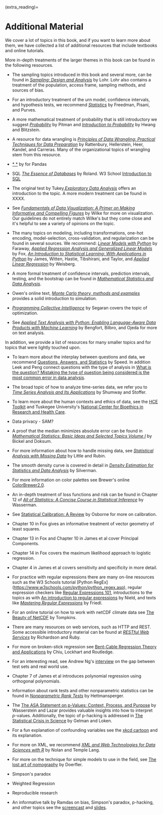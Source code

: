 (extra_reading)=
# Additional Material 

We cover a lot of topics in this book, and if you want to learn more about them, we have collected a list of additional resources that include textbooks and online tutorials. 

More in-depth treatments of the larger themes in this book can be found in the following resources.

+ The sampling topics introduced in this book and several more, can be found in [*Sampling: Design and Analysis*](https://doi.org/10.1201/9780429298899) by Lohr. Lohr also contains a treatment of the population, access frame, sampling methods, and sources of bias.  

+ For an introductory treatment of the urn model, confidence intervals, and hypothesis tests, we recommend [*Statistics*](https://wwnorton.com/books/Statistics/) by Freedman, Pisani, and Purves.

+ A more mathematical treatment of probability that is still introductory we suggest [*Probability*](https://doi.org/10.1007/978-1-4612-4374-8) by Pitman and [*Introduction to Probability*](https://doi.org/10.1201/b17221) by Hwang and Blitzstein.

+ A resource for data wrangling is [*Principles of Data Wrangling: Practical Techniques for Data Preparation*](https://www.oreilly.com/library/view/principles-of-data/9781491938911/) by Rattenbury, Hellerstein, Heer, Kandel, and Carreras. Many of the organizational topics of wrangling stem from this resource. 

+ [* *]() by for Pandas

+  SQL [*The Essence of Databases*](https://dl.acm.org/doi/book/10.5555/274800) by Roland. W3 School [Introduction to SQL](https://www.w3schools.com/sql/sql_intro.asp)

+ The original test by Tukey,[*Exploratory Data Analysis*](https://archive.org/details/exploratorydataa00tuke_0) offers an introduction to the topic. A more modern treatment can be found in XXXX.

+ See [*Fundamentals of Data Visualization: A Primer on Making Informative and Compelling Figures*](https://clauswilke.com/dataviz/) by Wilke for more on visualization. Our guidelines do not entirely match Wilke's but they come close and it's helpful to see a variety of opinions on the topic.

+ The many topics on modeling, including transformations, one-hot encoding, model-selection, cross-validation, and regularization can be found in several sources. We recommend: [*Linear Models with Python*](https://julianfaraway.github.io/LMP/) by Faraway, [*Applied Regression Analysis and Generalized Linear Models*](https://us.sagepub.com/en-us/nam/applied-regression-analysis-and-generalized-linear-models/book237254) by Fox, [*An Introduction to Statistical Learning: With Applications in Python*](https://www.statlearning.com/) by James, Witten, Hastie, Tibshirani, and Taylor, and [*Applied Linear Regression*](https://doi.org/10.1002/0471704091) by Weisberg.  

+ A more formal treatment of confidence intervals, prediction intervals, testing, and the bootstrap can be found in [*Mathematical Statistics and Data Analysis*](https://www.cengage.com/c/mathematical-statistics-and-data-analysis-3e-rice/9780534399429/).

+ Owen's online text, [*Monte Carlo theory, methods and examples*](https://artowen.su.domains/mc/) provides a solid introduction to simulation.

+ [*Programming Collective Intelligence*](https://www.oreilly.com/library/view/programming-collective-intelligence/9780596529321/) by Segaran covers the topic of optimization.

+ See [*Applied Text Analysis with Python: Enabling Language-Aware Data Products with Machine Learning*](https://www.oreilly.com/library/view/applied-text-analysis/9781491963036/) by Bengfort, Bilbro, and Ojeda for more on text analysis.

In addition, we provide a list of resources for many smaller topics and for topics that were lightly touched upon. 

+ To learn more about the interplay between questions and data, we recommend [Questions, Answers, and Statistics](https://iase-web.org/documents/papers/icots2/Speed.pdf) by Speed. In addition Leek and Peng connect questions with the type of analysis in [What is the question? Mistaking the type of question being considered is the most common error in data analysis](https://doi.org/10.1126/science.aaa6146). 

+ The broad topic of how to analyze time-series data, we refer you to [*Time Series Analysis and Its Applications*](https://doi.org/10.1007/978-3-319-52452-8) by Shumway and Stoffer.

+ To learn more about the human contexts and ethics of data, see the [HCE Toolkit](https://data.berkeley.edu/hce-toolkit) and Tuskegee University's [National Center for Bioethics in Research and Health Care](https://www.tuskegee.edu/about-us/centers-of-excellence/bioethics-center).

+ Data privacy - SAM?

+ A proof that the median minimizes absolute error can be found in [*Mathematical Statistics: Basic Ideas and Selected Topics Volume I*](https://www.routledge.com/Mathematical-Statistics-Basic-Ideas-and-Selected-Topics-Volume-I-Second/Bickel-Doksum/p/book/9781498723800) by  Bickel and Doksum. 

+ For more information about how to handle missing data, see [*Statistical Analysis with Missing Data*](https://www.wiley.com/en-us/Statistical+Analysis+with+Missing+Data,+3rd+Edition-p-9780470526798) by Little and Rubin.

+ The smooth density curve is covered in detail in [*Density Estimation for Statistics and Data Analysis*](https://www.routledge.com/Density-Estimation-for-Statistics-and-Data-Analysis/Silverman/p/book/9780412246203) by Silverman. 

+ For more information on color palettes see Brewer's online [ColorBrewer2.0](https://colorbrewer2.org/).

+ An in-depth treatment of loss functions and risk can be found in Chapter 12 of [*All of Statistics: A Concise Course in Statistical Inference*](https://doi.org/10.1007/978-0-387-21736-9) by Wasserman.

+ See [Statistical Calibration: A Review](https://doi.org/10.2307/1403690) by Osborne for more on calibration. 

+ Chapter 10 in Fox gives an informative treatment of vector geometry of least squares.

+ Chapter 13 in Fox and Chapter 10 in James et al cover Principal Components.

+ Chapter 14 in Fox covers the maximum likelihood approach to logistic regression. 

+ Chapter 4 in James et al covers sensitivity and specificity in more detail. 

+ For practice with regular expressions there are many  on-line resources such as the W3 Schools tutorial [Python RegEx] (https://www.w3schools.com/python/python_regex.asp),  regular expression checkers like [Regular Expressions 101](https://regex101.com/), introductions to the topics as with [An introduction to regular expressions](https://www.oreilly.com/content/an-introduction-to-regular-expressions/) by Nield, and texts like [*Mastering Regular Expressions*](https://dl.acm.org/doi/10.5555/1209014) by Friedl.

+ For an online tutorial on how to work with netCDF climate data see [The Beauty of NetCDF](https://www.youtube.com/watch?v=UvNBnjiTXa0)
by Tompkins.  

+ There are many resources on web services, such as HTTP and REST. Some accessible introductory material can be found at [*RESTful Web Services*](https://dl.acm.org/doi/10.5555/1406352)
by Richardson and Ruby.  

+ For more on broken-stick regression see [Bent-Cable Regression Theory and Applications](https://doi.org/10.1198/016214505000001177) by Chiu, Lockhart and Routledge. 

+ For an interesting read, see Andrew Ng's [interview](https://spectrum.ieee.org/andrew-ng-xrays-the-ai-hype) on the gap between test sets and real world use. 

+ Chapter 7 of James et al introduces polynomial regression using orthogonal polynomials. 

+ Information about rank tests and other nonparametric statistics can be found in [*Nonparametric Rank Tests*](https://doi.org/10.1007/978-3-642-04898-2_417_) by Hettmansperger.  

+ The [The ASA Statement on p-Values: Context, Process, and Purpose](https://doi.org/10.1080/00031305.2016.1154108) by Wasserstein and Lazar provides valuable insights into how to interpret $p$-values. Additionally, the topic of p-hacking is addressed in [The Statistical Crisis in Science](https://doi.org/10.1511/2014.111.460) by Gelman and Loken. 

+ For a fun explanation of confounding variables see the [xkcd cartoon](https://www.explainxkcd.com/wiki/index.php/2560:_Confounding_Variables) and its explanation.

+ For more on XML, we recommend [*XML and Web Technologies for Data Sciences with R*](https://doi.org/10.1007/978-1-4614-7900-0) by Nolan and Temple Lang.

+ For more on the technique for simple models to use in the field, see [The lost art of nomography](https://deadreckonings.files.wordpress.com/2008/01/nomography.pdf) by Doerfler.

+ Simpson's paradox

+ Weighted Regression

+ Reproducible research

+ An informative talk by Ramdas on bias, Simpson's paradox, p-hacking, and other topics see the [screencast](https://www.youtube.com/watch?v=wGcjGH-zIL4) and [slides](https://drive.google.com/file/d/0B7gkaDYGT5X5c245RV93MVRRSjQ/view?resourcekey=0-8nQDM50Tta2SuLkFqAXEqQ).


